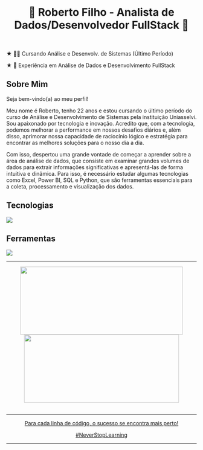 <h1 align="center" display="inline">🚀 Roberto Filho - Analista de Dados/Desenvolvedor FullStack 🚀</h1>

<br/>

<p>★ 👨‍🎓 Cursando Análise e Desenvolv. de Sistemas (Último Período)</p>
<p>★ 💭 Experiência em Análise de Dados e Desenvolvimento FullStack</p>

## Sobre Mim

Seja bem-vindo(a) ao meu perfil!

Meu nome é Roberto, tenho 22 anos e estou cursando o último período do curso de Análise e Desenvolvimento de Sistemas pela instituição Uniasselvi. Sou apaixonado por tecnologia e inovação. Acredito que, com a tecnologia, podemos melhorar a performance em nossos desafios diários e, além disso, aprimorar nossa capacidade de raciocínio lógico e estratégia para encontrar as melhores soluções para o nosso dia a dia.

Com isso, despertou uma grande vontade de começar a aprender sobre a área de análise de dados, que consiste em examinar grandes volumes de dados para extrair informações significativas e apresentá-las de forma intuitiva e dinâmica. Para isso, é necessário estudar algumas tecnologias como Excel, Power BI, SQL e Python, que são ferramentas essenciais para a coleta, processamento e visualização dos dados.

## Tecnologias

<p align="left">
  <a href="https://skillicons.dev">
    <img src="https://skillicons.dev/icons?i=html,css,tailwind,js,react,next,nodejs,nest,python" />
  </a>
</p>

## Ferramentas

<p align="left">
  <a href="https://skillicons.dev">
    <img src="https://skillicons.dev/icons?i=vscode,figma,github,vite,docker" />
  </a>
</p>

----

<div align="center" display="inline">
  <a href="https://github.com/eurcvf">
  <img height="180em" src="https://github-readme-stats.vercel.app/api?username=eurcvf&show_icons=true&theme=holi&include_all_commits=true&hide_border=true" width="430px"/>
  <img height="180em" src="https://github-readme-stats.vercel.app/api/top-langs/?username=eurcvf&layout=compact&langs_count=8&theme=holi&hide_border=true" width="410px"/>
</div>

<br />

----

<div align="center">
  <p>Para cada linha de código, o sucesso se encontra mais perto!</p>
  <p>#NeverStopLearning</p>
</div>

----


